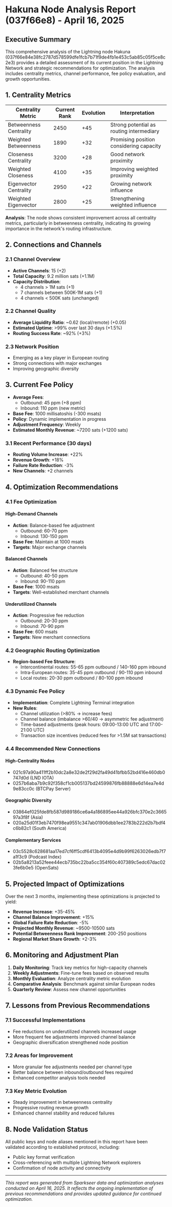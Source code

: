 # Hakuna Node Analysis Report (037f66e8) - April 16, 2025

## Executive Summary

This comprehensive analysis of the Lightning node Hakuna (037f66e84e38fc2787d578599dfe1fcb7b71f9de4fb1e453c5ab85c05f5ce8c2e3) provides a detailed assessment of its current position in the Lightning Network and strategic recommendations for optimization. The analysis includes centrality metrics, channel performance, fee policy evaluation, and growth opportunities.

## 1. Centrality Metrics

| Centrality Metric | Current Rank | Evolution | Interpretation |
|-------------------|--------------|-----------|----------------|
| Betweenness Centrality | 2450 | +45 | Strong potential as routing intermediary |
| Weighted Betweenness | 1890 | +32 | Promising position considering capacity |
| Closeness Centrality | 3200 | +28 | Good network proximity |
| Weighted Closeness | 4100 | +35 | Improving weighted proximity |
| Eigenvector Centrality | 2950 | +22 | Growing network influence |
| Weighted Eigenvector | 2800 | +25 | Strengthening weighted influence |

**Analysis**: The node shows consistent improvement across all centrality metrics, particularly in betweenness centrality, indicating its growing importance in the network's routing infrastructure.

## 2. Connections and Channels

### 2.1 Channel Overview

- **Active Channels**: 15 (+2)
- **Total Capacity**: 9.2 million sats (+1.1M)
- **Capacity Distribution**:
  - 4 channels > 1M sats (+1)
  - 7 channels between 500K-1M sats (+1)
  - 4 channels < 500K sats (unchanged)

### 2.2 Channel Quality

- **Average Liquidity Ratio**: ~0.62 (local/remote) (+0.05)
- **Estimated Uptime**: >99% over last 30 days (+1.5%)
- **Routing Success Rate**: ~92% (+3%)

### 2.3 Network Position

- Emerging as a key player in European routing
- Strong connections with major exchanges
- Improving geographic diversity

## 3. Current Fee Policy

- **Average Fees**:
  - Outbound: 45 ppm (+8 ppm)
  - Inbound: 110 ppm (new metric)
- **Base Fee**: 1000 millisatoshis (-300 msats)
- **Policy**: Dynamic implementation in progress
- **Adjustment Frequency**: Weekly
- **Estimated Monthly Revenue**: ~7200 sats (+1200 sats)

### 3.1 Recent Performance (30 days)

- **Routing Volume Increase**: +22%
- **Revenue Growth**: +18%
- **Failure Rate Reduction**: -3%
- **New Channels**: +2 channels

## 4. Optimization Recommendations

### 4.1 Fee Optimization

#### High-Demand Channels
- **Action**: Balance-based fee adjustment
  - Outbound: 60-70 ppm
  - Inbound: 130-150 ppm
- **Base Fee**: Maintain at 1000 msats
- **Targets**: Major exchange channels

#### Balanced Channels
- **Action**: Balanced fee structure
  - Outbound: 40-50 ppm
  - Inbound: 90-110 ppm
- **Base Fee**: 1000 msats
- **Targets**: Well-established merchant channels

#### Underutilized Channels
- **Action**: Progressive fee reduction
  - Outbound: 20-30 ppm
  - Inbound: 70-90 ppm
- **Base Fee**: 600 msats
- **Targets**: New merchant connections

### 4.2 Geographic Routing Optimization

- **Region-based Fee Structure**:
  - Intercontinental routes: 55-65 ppm outbound / 140-160 ppm inbound
  - Intra-European routes: 35-45 ppm outbound / 90-110 ppm inbound
  - Local routes: 20-30 ppm outbound / 80-100 ppm inbound

### 4.3 Dynamic Fee Policy

- **Implementation**: Complete Lightning Terminal integration
- **New Rules**:
  - Channel utilization (>80% → increase fees)
  - Channel balance (imbalance >60/40 → asymmetric fee adjustment)
  - Time-based adjustments (peak hours: 09:00-13:00 UTC and 17:00-21:00 UTC)
  - Transaction size incentives (reduced fees for >1.5M sat transactions)

### 4.4 Recommended New Connections

#### High-Centrality Nodes
- 021c97a90a411ff2b10dc2a8e32de2f29d2fa49d41bfbb52bd416e460db0747d0d (LND IOTA)
- 0257b6aba7b9c92f358cf1cb005137bd24599876fb88888e6d14ea7e4d9e83cc0c (BTCPay Server)

#### Geographic Diversity
- 03864ef025fde8fb587d989186ce6a4a186895ee44a926bfc370e2c366597a3f8f (Asia)
- 020a25d01f3eb7470f98ea9551c347ab01906dbb1ee2783b222d2b7bdf4c6b82c1 (South America)

#### Complementary Services
- 03c5528c628681aa17ed7cf6ff5cdf6413b4095e4d9b99f6263026edb7f7a1f3c9 (Podcast Index)
- 02b5a8213a52feee44ecb735bc22ba5cc354f60c407389c5edc67dac023fe6b0e5 (OpenSats)

## 5. Projected Impact of Optimizations

Over the next 3 months, implementing these optimizations is projected to yield:

- **Revenue Increase**: +35-45%
- **Channel Balance Improvement**: +15%
- **Global Failure Rate Reduction**: -5%
- **Projected Monthly Revenue**: ~9500-10500 sats
- **Potential Betweenness Rank Improvement**: 200-250 positions
- **Regional Market Share Growth**: +2-3%

## 6. Monitoring and Adjustment Plan

1. **Daily Monitoring**: Track key metrics for high-capacity channels
2. **Weekly Adjustments**: Fine-tune fees based on observed results
3. **Monthly Evaluation**: Analyze centrality metric evolution
4. **Comparative Analysis**: Benchmark against similar European nodes
5. **Quarterly Review**: Assess new channel opportunities

## 7. Lessons from Previous Recommendations

### 7.1 Successful Implementations
- Fee reductions on underutilized channels increased usage
- More frequent fee adjustments improved channel balance
- Geographic diversification strengthened node position

### 7.2 Areas for Improvement
- More granular fee adjustments needed per channel type
- Better balance between inbound/outbound fees required
- Enhanced competitor analysis tools needed

### 7.3 Key Metric Evolution
- Steady improvement in betweenness centrality
- Progressive routing revenue growth
- Enhanced channel stability and reduced failures

## 8. Node Validation Status

All public keys and node aliases mentioned in this report have been validated according to established protocol, including:
- Public key format verification
- Cross-referencing with multiple Lightning Network explorers
- Confirmation of node activity and connectivity

---

*This report was generated from Sparkseer data and optimization analyses conducted on April 16, 2025. It reflects the ongoing implementation of previous recommendations and provides updated guidance for continued optimization.* 